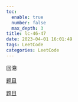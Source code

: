 ```yaml
---
toc:
  enable: true
  number: false
  max_depth: 3
title: lc-46-47
date: 2023-04-01 16:01:49
tags: LeetCode
categories: LeetCode
---
```


回溯

[题目](https://leetcode.com/problems/permutations/)

[题目](https://leetcode.com/problems/permutations-ii/)
